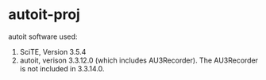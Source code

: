 # autoit-proj 

autoit software used:

1. SciTE, Version 3.5.4
2. autoit, verison 3.3.12.0 (which includes AU3Recorder). The AU3Recorder is not included in 3.3.14.0.
